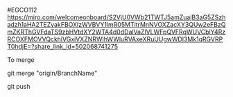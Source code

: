 #EGCO112
https://miro.com/welcomeonboard/S2VjU0VWb21TWTJ5amZuajB3aG5ZSzhadzh1aHA2TEZyakFBOXlzWVBVY1lmR05MTitrMnNVOXZacXY3QUw2eFBzQmZKRThGVFdaTS9zbHVtdXY2WTA4d0dDalVaZlVLWFpQVFRqWUVCblY4RzRCOXFMOVVQckhiVGxiVXZNRWlhWWluRVAxeXRuUUgwWDl3Mk1qRGVRPT0hdjE=?share_link_id=502068741275

To merge

git merge "origin/BranchName"

git push
